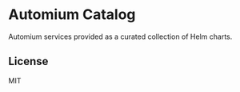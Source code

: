# Automium Catalog

Automium services provided as a curated collection of Helm charts.

## License

MIT